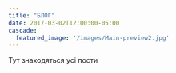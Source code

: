 ```yaml
---
title: "БЛОГ"
date: 2017-03-02T12:00:00-05:00
cascade:
  featured_image: '/images/Main-preview2.jpg'
---
```

Тут знаходяться усі пости